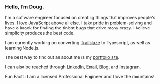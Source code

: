 ### Hello, I'm Doug.

I'm a software engineer focused on creating things that improves people's lives. I love JavaScript above all else. I take pride in problem-solving and have a knack for finding the tiniest bugs that drive many crazy. I believe simplicity produces the best code.

I am currently working on converting [Trailblaze](https://github.com/dougschallmoser/trailblaze) to Typescript, as well as learning Node.js.

The best way to find out all about me is my [portfolio site](https://www.dougschallmoser.com/).

I can also be reached through [LinkedIn](https://www.linkedin.com/in/doug-schallmoser/), [Email](mailto:dougschallmoser@gmail.com), [Blog](https://dougschallmoser.medium.com/), and [Instagram](https://www.instagram.com/illbehiking/).

Fun Facts: I am a licensed Professional Engineer and I love the mountains!

